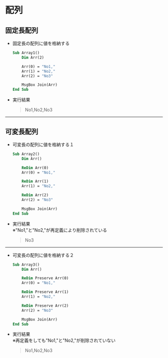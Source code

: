 # 配列

## 固定長配列

* 固定長の配列に値を格納する

  ```vb
  Sub Array1()
      Dim Arr(2)

      Arr(0) = "No1,"
      Arr(1) = "No2,"
      Arr(2) = "No3"

      MsgBox Join(Arr)
  End Sub
  ```

* 実行結果

  > No1,No2,No3

***

## 可変長配列

* 可変長の配列に値を格納する１

  ```vb
  Sub Array2()
      Dim Arr()

      ReDim Arr(0)
      Arr(0) = "No1,"

      ReDim Arr(1)
      Arr(1) = "No2,"

      ReDim Arr(2)
      Arr(2) = "No3"

      MsgBox Join(Arr)
  End Sub
  ```

* 実行結果  
  ※"No1,"と"No2,"が再定義により削除されている

  > No3

***

* 可変長の配列に値を格納する２

  ```vb
  Sub Array3()
      Dim Arr()

      ReDim Preserve Arr(0)
      Arr(0) = "No1,"

      ReDim Preserve Arr(1)
      Arr(1) = "No2,"

      ReDim Preserve Arr(2)
      Arr(2) = "No3"

      MsgBox Join(Arr)
  End Sub
  ```

* 実行結果  
  ※再定義をしても"No1,"と"No2,"が削除されていない

  > No1,No2,No3
